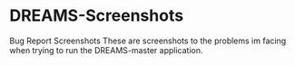 # DREAMS-Screenshots
Bug Report Screenshots
These are screenshots to the problems im facing when trying to run the DREAMS-master application.
